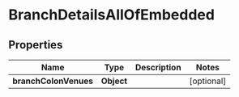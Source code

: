 

# BranchDetailsAllOfEmbedded


## Properties

| Name | Type | Description | Notes |
|------------ | ------------- | ------------- | -------------|
|**branchColonVenues** | **Object** |  |  [optional] |




